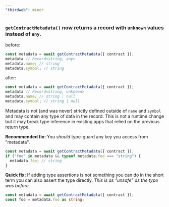 ```yaml
---
"thirdweb": minor
---
```


### `getContractMetadata()` now returns a record with `unknown` values instead of `any`.

before:
```ts
const metadata = await getContractMetadata({ contract });
metadata // Record<string, any>
metadata.name; // string
metadata.symbol; // string
```

after:
```ts
const metadata = await getContractMetadata({ contract });
metadata // Record<string, unknown>
metadata.name; // string | null
metadata.symbol; // string | null
```


Metadata is not (and was never) strictly defined outside of `name` and `symbol` and may contain any type of data in the record.
This is not a runtime change but it may break type inference in existing apps that relied on the previous return type.

**Recommended fix:**
You *should* type-guard any key you access from "metadata".
```ts
const metadata = await getContractMetadata({ contract });
if ("foo" in metadata && typeof metadata.foo === "string") {
  metadata.foo; // string
}
```

**Quick fix:**
If adding type assertions is not something you can do in the short term you can also assert the type directly.
_This is as "unsafe" as the type was before._

```ts
const metadata = await getContractMetadata({ contract });
const foo = metadata.foo as string;
```

